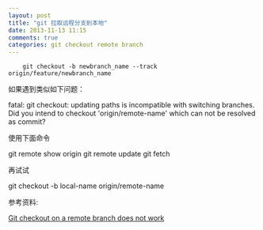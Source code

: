 ```yaml
---
layout: post
title: "git 拉取远程分支到本地"
date: 2013-11-13 11:15
comments: true
categories: git checkout remote branch 
---
```

        git checkout -b newbranch_name --track origin/feature/newbranch_name
<p>如果遇到类似如下问题：</p>
        fatal: git checkout: updating paths is incompatible with switching branches.
        Did you intend to checkout 'origin/remote-name' which can not be resolved as commit?
<p>使用下面命令</p>
        git remote show origin
        git remote update
        git fetch
<p>再试试</p>
        git checkout -b local-name origin/remote-name
<p>参考资料:</p> <a href = "http://stackoverflow.com/questions/945654/git-checkout-on-a-remote-branch-does-not-work">Git checkout on a remote branch does not work</a>
